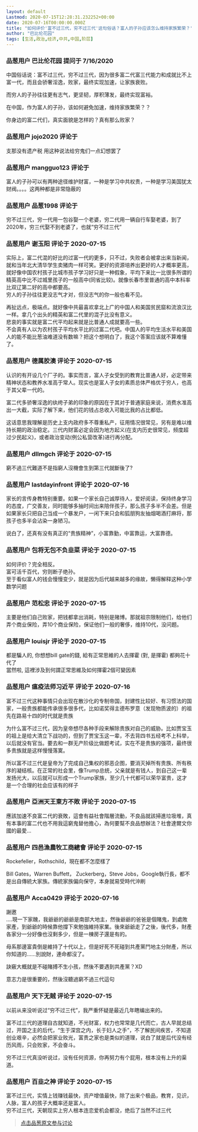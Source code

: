 ```yaml
---
layout: default
Lastmod: 2020-07-15T12:28:31.232252+00:00
date: 2020-07-16T00:00:00.000Z
title: "如何评价'富不过三代，穷不过三代'这句俗话？富人的子孙应该怎么维持家族繁荣？"
author: "巴比伦花园"
tags: [生活,政治,经济,中共,中国,阶层]
---
```



### 品葱用户 **巴比伦花园** 提问于 7/16/2020
    
中国俗话说：富不过三代，穷不过三代，因为很多富二代富三代能力和成就比不上富一代，而且会骄奢淫逸，败家，最终实现加速，让家族衰败。  
  
而穷人的子孙往往更有志气，更坚韧，厚积薄发，最终实现富裕。  
  
在中国，作为富人的子孙，该如何避免加速，维持家族繁荣？？  
  
你身边的富二代们，真实面貌是怎样的？真有那么败家？
    
                

### 品葱用户 **jojo2020** 评论于 
        
支那没有遗产税 用这种说法给穷鬼们一点幻想罢了
        
                

### 品葱用户 **mangguo123** 评论于 
        
富人的子孙可以有两种途径维护财富，一种是学习中共权贵，一种是学习美国犹太财阀。。。。这两种都是非常隐蔽的
        
                

### 品葱用户 **品葱1998** 评论于 
        
穷不过三代，穷一代用一包谷娶一个老婆，穷二代用一辆自行车娶老婆，到了2020年，穷三代娶不到老婆了，也就“穷不过三代”
        
                

### 品葱用户 **谢玉阳** 评论于 2020-07-15
        
实际上，富二代混的好比的过富一代的更多，只不过，失败者会被拿出来当新闻，就和当年北大清华学生卖猪肉一样可笑。更好的资源培养出更好的人才概率更高，就好像中国农村孩子比城市孩子学习好只是一种假象，平均下来比一比很多所谓的精英高中比不过城里孩子的一般高中(同省比较)。就像长春市里普通的高中本科率比双辽第二好的高中都要高。  
穷人的子孙往往更没志气才对，但没志气的你一般也看不见。  
  
  
再扯远点，极端点。就好像中共最喜欢拿北上广的中国人和美国贫民窟和流浪汉比一样。拿几个出头的精英和富二代里的混子比没有意义。  
悲哀的事实就是富二代平均起来就是比普通人成就要高一些。  
不会真有人以为农村孩子平均水平比的过富二代吧。中国人的平均生活水平和美国人的能不能比葱油难道没有数嘛？把这个想明白了，我这个答案应该就不算难懂了。
        
                

### 品葱用户 **德属胶澳** 评论于 2020-07-15
        
认识的有开设几个厂子的。事实而言，富人子女受到的教育比普通人好，必定带来精神状态和教养水准高于常人。现实也是富人子女的素质总体严格优于穷人，也高于其父辈一代的。  
  
富二代多骄奢淫逸的纨绔子弟的印象的原因在于其对于普通家庭来说，消费水准高出一大截，实际了解下来，他们花的钱占总收入可能比我的占比都低。  
  
这话意思我理解是历史上支内政府多不尊重私产，征用情况很常见，另有是难以维持长期的政治稳定。三代内财富必定会因为地方起义(在支内历史很常见，频度超过少民起义)，或者政治变动(例公私营改革)进行再分配。
        
                

### 品葱用户 **dllmgch** 评论于 2020-07-15
        
窮不過三代難道不是指窮人沒機會生到第三代就斷後了?
        
                

### 品葱用户 **lastdayinfront** 评论于 2020-07-16
        
家长的言传身教特别重要。如果一个家长自己诚厚待人，爱好阅读，保持终身学习的态度，广交善友，同时能够多抽时间出来陪伴孩子，那么孩子多半不会差。但是如果家长只把自己当成一个暴发户，一闲下来只会和狐朋狗友抽烟喝酒打麻将，那孩子也多半会沾染一身陋习。  
  
说白了，还真有没有真正的“贵族精神”，小富靠勤，中富靠运，大富靠德。
        
                

### 品葱用户 **包将无包不负韭菜** 评论于 2020-07-15
        
如何评价？完全相反。  
富可活千百代，穷则断子绝孙。  
至于看似富人的钱会慢慢变少，就是因为后代越来越多的缘故，懒得解释这种小学数学问题
        
                

### 品葱用户 **范松忠** 评论于 2020-07-15
        
主要是他们自己败家，把钱都拿出消耗，特别是赌博。那就祖宗限制他们，给他们弄个商业保险，弄10个商业保险，保证他们一般的奢侈，维持10代，没问题。
        
                

### 品葱用户 **louisjr** 评论于 2020-07-15
        
都是騙人的, 你想想bill gate的錢, 給有正常思維的人去揮霍 (對, 是揮霍) 都夠花十代了  
當然啦, 這裡涉及到何謂正常思維及如何揮霍2個可變因素
        
                

### 品葱用户 **瘟疫法师习近平** 评论于 2020-07-16
        
富不过三代这种事情只会出现在散沙化的专制帝国，封建性比较好、有习惯法的国家，一般贵族都能传承很多很多代，比如诺奖得主德布罗意（发现物质波的）的祖先在路易十四的时代就是贵族  
  
为什么富不过三代，因为皇帝想尽各种手段来解除贵族对自己的威胁。比如贾宝玉的祖上是给大清立下战功的，但到了贾宝玉这一辈，不去背四书五经考不上科举，以后就没有官当。要去和一群无产阶级比做题考试，实在不是贵族的强项，最终很多贵族就是这样慢慢落寞。  
  
所以富不过三代是皇帝为了完成自己集权的邪恶企图，要消灭掉所有贵族、所有秩序的凝结核。在正常的社会里，像Trump总统，父亲就是有钱人，到自己这一辈发扬光大，以后就可以形成一个Trump家族，至少几十代都可以荣华富贵，这才是一个合理的社会应该有的样子
        
                

### 品葱用户 **亞洲天王東方不敗** 评论于 2020-07-15
        
應該加速不良富二代的衰敗，這會有益社會階層流動，不良品就該掃進垃圾堆，真有本事的富二代也不用我這窮鬼替他擔心，為何要幫不良品想辦法？社會達爾文你國的最愛...
        
                

### 品葱用户 **四邑漁農牧工商總會** 评论于 2020-07-15
        
Rockefeller，Rothschild，現在都不怎麼樣了  
  
Bill Gates，Warren Buffett， Zuckerberg，Steve Jobs，Google執行長，都不是出自傳統大家族。傳統家族偏向保守，本身就易受時代沖刷
        
                

### 品葱用户 **Acca0429** 评论于 2020-07-16
        
謝邀  
....現一下家醜，我爺爺的爺爺是南部大地主，然後爺爺的爸爸是個賭鬼，到處敗家產，到爺爺的時候靠他撐下來勉強維持家業。後來爺爺走了之後，後代多，財產各家分一分好像也沒剩多少，但是一棟房子還是有的。  
  
母系那邊富貴倒是維持了十代以上，但是好死不死碰到共產黨鬥地主分財產，所以你知道的......別說財，連命都沒了。  
  
訣竅大概就是不碰賭搏不生小孩，然後不要遇到共產黨？XD  
  
意志力是很重要的，然後沒聽過窮不過三代這句
        
                

### 品葱用户 **天下无贼** 评论于 2020-07-15
        
以前从来没听说过“穷不过三代”，我严重怀疑是最近几年瞎编出来的。  
  
富不过三代的道理自古就知道，不光财富，权力也常常是几代而亡，古人早就总结过，开国之主的后代，“生于深宫之内，长于妇人之手”，不了解民间疾苦，不知道创业艰辛，必然会把家业败光，富贵之家也是类似的道理，说白了就是后代没有经历风雨，只会败家，不会奋斗。  
  
穷不过三代真没听说过，没有任何资源，你再努力有个屁用，根本没有上升的渠道。
        
                

### 品葱用户 **百韭之神** 评论于 2020-07-15
        
富不过三代，实情上钱赚钱最快，资产增值最快，除了出来个极品，教育，见识，人脉，富人的孩子大概率还是富人。  
穷不过三代，天朝现实上穷人根本连恋爱机会都没，绝后了当然不过三代
        
                





> [点击品葱原文参与讨论](https://pincong.rocks/question/28531)

